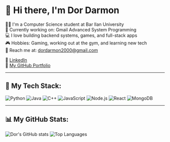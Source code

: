 # 👋 Hi there, I'm Dor Darmon

👨‍🎓 I'm a Computer Science student at Bar Ilan University  
🚀 Currently working on: Gmail Advanced System Programming  
💻 I love building backend systems, games, and full-stack apps  
🎮 Hobbies: Gaming, working out at the gym, and learning new tech  
📧 Reach me at: dordarmon2000@gmail.com  

🔗 [LinkedIn](https://www.linkedin.com/in/dordarmon)  
📁 [My GitHub Portfolio](https://github.com/DorDarmon)

---

## 🧰 My Tech Stack:
![Python](https://img.shields.io/badge/Python-3776AB?style=for-the-badge&logo=python&logoColor=white)
![Java](https://img.shields.io/badge/Java-007396?style=for-the-badge&logo=java&logoColor=white)
![C++](https://img.shields.io/badge/C++-00599C?style=for-the-badge&logo=cplusplus&logoColor=white)
![JavaScript](https://img.shields.io/badge/JavaScript-F7DF1E?style=for-the-badge&logo=javascript&logoColor=black)
![Node.js](https://img.shields.io/badge/Node.js-339933?style=for-the-badge&logo=nodedotjs&logoColor=white)
![React](https://img.shields.io/badge/React-20232A?style=for-the-badge&logo=react&logoColor=61DAFB)
![MongoDB](https://img.shields.io/badge/MongoDB-4EA94B?style=for-the-badge&logo=mongodb&logoColor=white)

---

## 📊 My GitHub Stats:
![Dor's GitHub stats](https://github-readme-stats.vercel.app/api?username=DorDarmon&show_icons=true&theme=tokyonight&hide=issues)
![Top Languages](https://github-readme-stats.vercel.app/api/top-langs/?username=DorDarmon&layout=compact&theme=tokyonight)

